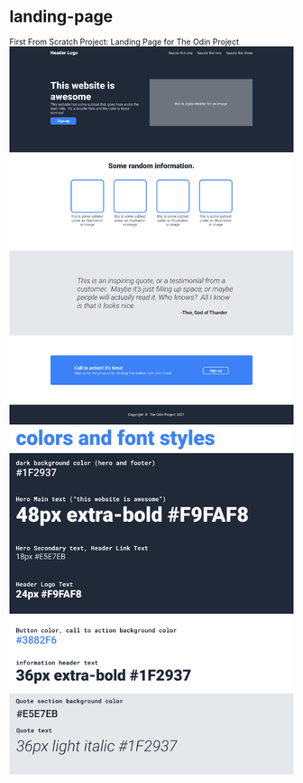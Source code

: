 # landing-page
First From Scratch Project: Landing Page for The Odin Project
![desired-outcome](images/01.png)
![desired-outcome](images/02.png)